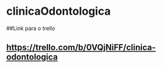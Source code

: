 ﻿# clinicaOdontologica
 
##Link para o trello
## https://trello.com/b/0VQjNiFF/clinica-odontologica




